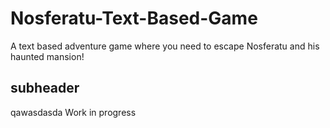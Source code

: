 # Nosferatu-Text-Based-Game

A text based adventure game where you need to escape Nosferatu and his haunted mansion!

## subheader
qawasdasda
Work in progress 